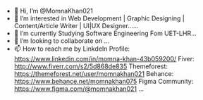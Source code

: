 - 👋 Hi, I’m @MomnaKhan021
- 👀 I’m interested in Web Development | Graphic Designing | Content/Article Writer | UI|UX Designer......
- 🌱 I’m currently Studying Software Engineering Fom UET-LHR...
- 💞️ I’m looking to collaborate on ...
- 📫 How to reach me by 
      LinkdeIn Profile:
           https://www.linkedin.com/in/momna-khan-43b059200/
      Fiver: 
           http://www.fiverr.com/s2/5d868de835
      Themeforest:
           https://themeforest.net/user/momnakhan021
      Behance:
           https://www.behance.net/momnakhan075
      Figma Community:
           https://www.figma.com/@momnakhan021
       ...

<!---
MomnaKhan021/MomnaKhan021 is a ✨ special ✨ repository because its `README.md` (this file) appears on your GitHub profile.
You can click the Preview link to take a look at your changes.
--->

